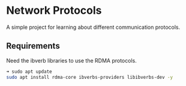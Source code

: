 # Network Protocols

A simple project for learning about different communication protocols.

## Requirements

Need the ibverb libraries to use the RDMA protocols.

```bash
➜ sudo apt update
sudo apt install rdma-core ibverbs-providers libibverbs-dev -y
```
